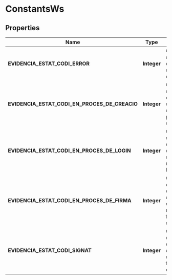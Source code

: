 # ConstantsWs

## Properties
Name | Type | Description | Notes
------------ | ------------- | ------------- | -------------
**EVIDENCIA_ESTAT_CODI_ERROR** | **Integer** | Codi d&#x27;estat d&#x27;una evidència que indica un error | 
**EVIDENCIA_ESTAT_CODI_EN_PROCES_DE_CREACIO** | **Integer** | Codi d&#x27;estat d&#x27;una evidència que indica que esta en procés de creació | 
**EVIDENCIA_ESTAT_CODI_EN_PROCES_DE_LOGIN** | **Integer** | Codi d&#x27;estat d&#x27;una evidència que indica que esta realitzant el login | 
**EVIDENCIA_ESTAT_CODI_EN_PROCES_DE_FIRMA** | **Integer** | Codi d&#x27;estat d&#x27;una evidència que indica que esta realitzant la firma del document | 
**EVIDENCIA_ESTAT_CODI_SIGNAT** | **Integer** | Codi d&#x27;estat d&#x27;una evidència que indica que ha finalitzat correctament | 
